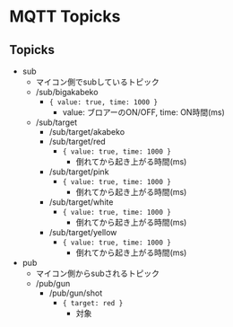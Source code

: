 # MQTT Topicks

## Topicks
* sub
    * マイコン側でsubしているトピック
    * /sub/bigakabeko
        * `{ value: true, time: 1000 }`
            * value: ブロアーのON/OFF, time: ON時間(ms)
    * /sub/target
        * /sub/target/akabeko
        * /sub/target/red
            * `{ value: true, time: 1000 }`
                * 倒れてから起き上がる時間(ms)
        * /sub/target/pink
            * `{ value: true, time: 1000 }`
                * 倒れてから起き上がる時間(ms)
        * /sub/target/white
            * `{ value: true, time: 1000 }`
                * 倒れてから起き上がる時間(ms)
        * /sub/target/yellow
            * `{ value: true, time: 1000 }`
                * 倒れてから起き上がる時間(ms)
* pub
    * マイコン側からsubされるトピック
    * /pub/gun
        * /pub/gun/shot
            * `{ target: red }`
                * 対象
